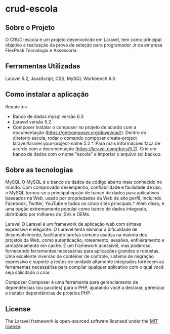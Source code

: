 # crud-escola
## Sobre o Projeto

O CRUD-escola é um projeto desenvolvido em Laravel, tem como principal objetivo a realização da prova de seleção para programador Jr da empresa FlexPeak Tecnologia e Assessoria.

## Ferramentas Utilizadas

Laravel 5.2, JavaScript, CSS, MySQL Workbench 6.3

## Como instalar a aplicação

Requisitos
* Banco de dados mysql versão 6.3
* Laravel versão 5.2
* Composer
Instalar o composer no projeto de acordo com a documentação (https://getcomposer.org/download/). 
Dentro do diretorio escola, rodar o comando composer create-project laravel/laravel your-project-name 5.2.*. Para mais informações faça de acordo com a documentação (https://laravel.com/docs/5.2).
Crie um banco de dados com o nome "escola" e importar o arquivo sql.backup.

## Sobre as tecnologias
MySQL
O MySQL é o banco de dados de código aberto mais conhecido no mundo. Com comprovado desempenho, confiabilidade e facilidade de uso, o MySQL tornou-se a principal opção de banco de dados para aplicativos baseados na Web, usado por propriedades da Web de alto perfil, incluindo Facebook, Twitter, YouTube e todos os cinco sites principais.* Além disso, é uma opção extremamente popular como banco de dados integrado, distribuído por milhares de ISVs e OEMs.

Laravel
O Laravel é um framework de aplicação web com sintaxe expressiva e elegante. O Laravel tenta eliminar a dificuldade de desenvolvimento, facilitando tarefas comuns usadas na maioria dos projetos da Web, como autenticação, roteamento, sessões, enfileiramento e armazenamento em cache. É um framework acessível, mas poderoso, fornecendo ferramentas necessárias para aplicações grandes e robustas. 
Uma excelente inversão de contêiner de controle, sistema de migração expressivo e suporte a testes de unidade altamente integrados fornecem as ferramentas necessárias para compilar qualquer aplicativo com o qual você seja solicitado a criar.

Composer
Composer é uma ferramenta para gerenciamento de dependências (ou pacotes) para o PHP, ajudando você a declarar, gerenciar e instalar dependências de projetos PHP. 

## License

The Laravel framework is open-sourced software licensed under the [MIT license](http://opensource.org/licenses/MIT).
